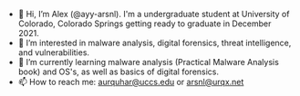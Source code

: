 - 👋 Hi, I’m Alex (@ayy-arsnl). I'm a undergraduate student at University of Colorado, Colorado Springs getting ready to graduate in December 2021.
- 👀 I’m interested in malware analysis, digital forensics, threat intelligence, and vulnerabilities.
- 🌱 I’m currently learning malware analysis (Practical Malware Analysis book) and OS's, as well as basics of digital forensics.
- 📫 How to reach me: aurquhar@uccs.edu or arsnl@urqx.net

<!---
ayy-arsnl/ayy-arsnl is a ✨ special ✨ repository because its `README.md` (this file) appears on your GitHub profile.
You can click the Preview link to take a look at your changes.
--->
